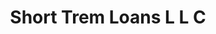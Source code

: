 ---
title: Short Trem Loans L L C
slug: short-trem-loans-l-l-c
updated-on: '2024-05-30T13:44:31.749Z'
created-on: '2024-05-30T13:41:46.671Z'
published-on: '2024-05-30T13:54:32.469Z'
f_city-state-2:
- cms/city/naperville-il.md
- cms/city/oswego-il.md
- cms/city/saint-charles-il.md
f_locations:
- cms/payday-loan/short-trem-loans-l-l-c-26434.md
- cms/payday-loan/short-trem-loans-l-l-c-26435.md
- cms/payday-loan/short-trem-loans-l-l-c-26436.md
f_states:
- cms/state/illinois.md
layout: '[company].html'
tags: company
---